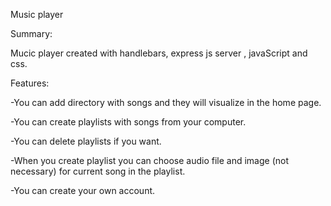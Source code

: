 Music player

Summary:

Mucic player created with handlebars, express js server , javaScript and css.

Features:

-You can add directory with songs and they will visualize in the home page.

-You can create playlists with songs from your computer.

-You can delete playlists if you want.

-When you create playlist you can choose audio file and image (not necessary) for current song in the playlist.

-You can create your own account.